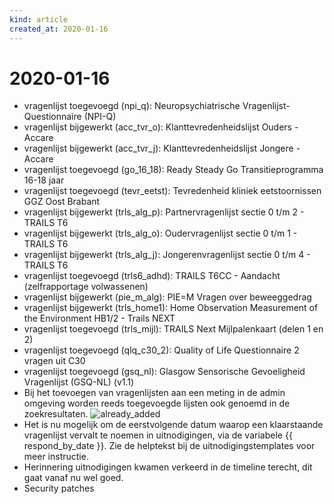 ```yaml
---
kind: article
created_at: 2020-01-16
---
```


# 2020-01-16

* vragenlijst toegevoegd (npi_q): Neuropsychiatrische Vragenlijst-Questionnaire (NPI-Q)
* vragenlijst bijgewerkt (acc_tvr_o): Klanttevredenheidslijst Ouders - Accare
* vragenlijst bijgewerkt (acc_tvr_j): Klanttevredenheidslijst Jongere - Accare
* vragenlijst toegevoegd (go_16_18): Ready Steady Go Transitieprogramma 16-18 jaar
* vragenlijst toegevoegd (tevr_eetst): Tevredenheid kliniek eetstoornissen GGZ Oost Brabant
* vragenlijst bijgewerkt (trls_alg_p): Partnervragenlijst sectie 0 t/m 2 - TRAILS T6
* vragenlijst bijgewerkt (trls_alg_o): Oudervragenlijst sectie 0 t/m 1 - TRAILS T6
* vragenlijst bijgewerkt (trls_alg_j): Jongerenvragenlijst sectie 0 t/m 4 - TRAILS T6
* vragenlijst toegevoegd (trls6_adhd): TRAILS T6CC - Aandacht (zelfrapportage volwassenen)
* vragenlijst bijgewerkt (pie_m_alg): PIE=M Vragen over beweeggedrag
* vragenlijst bijgewerkt (trls_home1): Home Observation Measurement of the Environment HB1/2 - Trails NEXT
* vragenlijst toegevoegd (trls_mijl): TRAILS Next Mijlpalenkaart (delen 1 en 2)
* vragenlijst toegevoegd (qlq_c30_2): Quality of Life Questionnaire 2 vragen uit C30
* vragenlijst toegevoegd (gsq_nl): Glasgow Sensorische Gevoeligheid Vragenlijst (GSQ-NL) (v1.1)
* Bij het toevoegen van vragenlijsten aan een meting in de admin omgeving worden reeds toegevoegde lijsten ook genoemd in de zoekresultaten. ![already_added](uploads/458ab4aa60180b3811f196de4bbbba2a/already_added.png)
* Het is nu mogelijk om de eerstvolgende datum waarop een klaarstaande vragenlijst vervalt te noemen in uitnodigingen, via de variabele {{ respond_by_date }}. Zie de helptekst bij de uitnodigingstemplates voor meer instructie.
* Herinnering uitnodigingen kwamen verkeerd in de timeline terecht, dit gaat vanaf nu wel goed.
* Security patches
